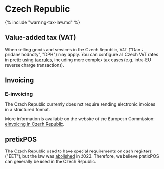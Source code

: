 # Czech Republic

{% include "warning-tax-law.md" %}

## Value-added tax (VAT)

When selling goods and services in the Czech Republic, VAT ("Dan z pridane hodnoty", "DPH") may apply.
You can configure all Czech VAT rates in pretix using [tax rules](../../guides/taxes.md), including more complex tax cases (e.g. intra-EU reverse charge transactions).

## Invoicing

### E-invoicing

The Czech Republic currently does not require sending electronic invoices in a structured format.

More information is available on the website of the European Commission: [eInvoicing in Czech Republic](https://ec.europa.eu/digital-building-blocks/sites/display/DIGITAL/eInvoicing+in+Czech+Republic).

## pretixPOS

The Czech Republic used to have special requirements on cash registers ("EET"), but the law was [abolished](https://financnisprava.gov.cz/en/financial-administration/electronic-records-of-sales) in 2023.
Therefore, we believe pretixPOS can generally be used in the Czech Republic.
